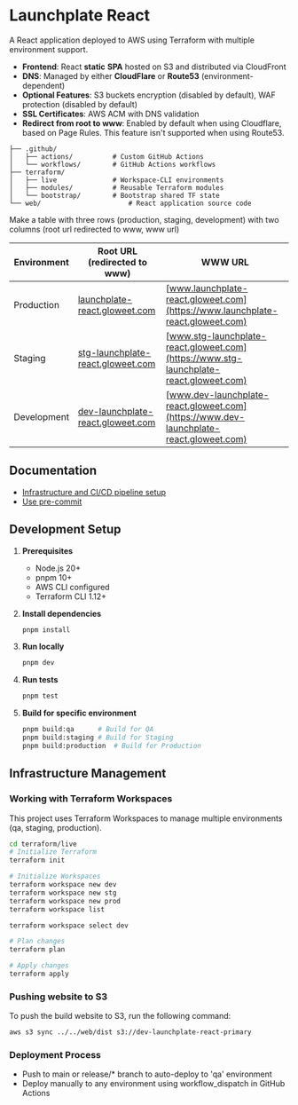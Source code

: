 # Launchplate React

A React application deployed to AWS using Terraform with multiple environment support.

- **Frontend**: React **static** **SPA** hosted on S3 and distributed via CloudFront
- **DNS**: Managed by either **CloudFlare** or **Route53** (environment-dependent)
- **Optional Features**: S3 buckets encryption (disabled by default), WAF protection (disabled by default)
- **SSL Certificates**: AWS ACM with DNS validation
- **Redirect from root to www**: Enabled by default when using Cloudflare, based on Page Rules. This feature isn't supported when using Route53.

```
├── .github/
│   ├── actions/          # Custom GitHub Actions
│   └── workflows/        # GitHub Actions workflows
├── terraform/
│   ├── live              # Workspace-CLI environments
│   ├── modules/          # Reusable Terraform modules
│   └── bootstrap/        # Bootstrap shared TF state
└── web/                      # React application source code
```

Make a table with three rows (production, staging, development) with two columns (root url redirected to www, www url)

| Environment | Root URL (redirected to www) | WWW URL |
|-------------|---------------------------|---------|
| Production  | [launchplate-react.gloweet.com](https://launchplate-react.gloweet.com)                       | [www.launchplate-react.gloweet.com](https://www.launchplate-react.gloweet.com) |
| Staging     | [stg-launchplate-react.gloweet.com](https://stg-launchplate-react.gloweet.com)                       | [www.stg-launchplate-react.gloweet.com](https://www.stg-launchplate-react.gloweet.com) |
| Development | [dev-launchplate-react.gloweet.com](https://dev-launchplate-react.gloweet.com)                       | [www.dev-launchplate-react.gloweet.com](https://www.dev-launchplate-react.gloweet.com) |

## Documentation
- [Infrastructure and CI/CD pipeline setup](/terraform/README.md)
- [Use pre-commit](/docs/pre-commit.md)

## Development Setup

1. **Prerequisites**

   - Node.js 20+
   - pnpm 10+
   - AWS CLI configured
   - Terraform CLI 1.12+

2. **Install dependencies**

   ```bash
   pnpm install
   ```

3. **Run locally**

   ```bash
   pnpm dev
   ```

4. **Run tests**

   ```bash
   pnpm test
   ```

5. **Build for specific environment**
   ```bash
   pnpm build:qa      # Build for QA
   pnpm build:staging # Build for Staging
   pnpm build:production  # Build for Production
   ```

## Infrastructure Management

### Working with Terraform Workspaces

This project uses Terraform Workspaces to manage multiple environments (qa, staging, production).

```bash
cd terraform/live
# Initialize Terraform
terraform init

# Initialize Workspaces
terraform workspace new dev
terraform workspace new stg
terraform workspace new prod
terraform workspace list

terraform workspace select dev

# Plan changes
terraform plan

# Apply changes
terraform apply
```

### Pushing website to S3

To push the build website to S3, run the following command:

```bash
aws s3 sync ../../web/dist s3://dev-launchplate-react-primary
```

### Deployment Process

- Push to main or release/\* branch to auto-deploy to 'qa' environment
- Deploy manually to any environment using workflow_dispatch in GitHub Actions
